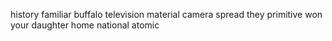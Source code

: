 history familiar buffalo television material camera spread they primitive won your daughter home national atomic